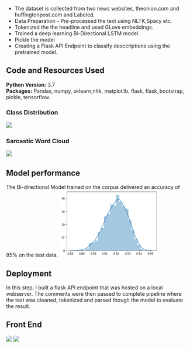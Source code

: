 * The dataset is collected from two news websites, theonion.com and huffingtonpost.com and Labeled.
* Data Preparation - Pre-processed the text using NLTK,Spacy etc.
* Tokenized the the headline and used GLove embeddings.
* Trained a deep learning Bi-Directional LSTM model.
* Pickle the model
* Creating a Flask API Endpoint to classify desccriptions using the pretrained model. 

## Code and Resources Used 
**Python Version:** 3.7  
**Packages:**  Pandas, numpy, sklearn,nltk, matplotlib, flask, flask_bootstrap, pickle, tensorflow. 

### Class Distribution
<img target="_blank" src="https://github.com/kalpesh22-21/NewsHeadline_Sarcasm_Detection/blob/main/Data%20Distribution.png" width=270>

### Sarcastic Word Cloud
<img target="_blank" src="https://github.com/kalpesh22-21/NewsHeadline_Sarcasm_Detection/blob/main/Sarcastic%20Word%20Cloud.png" width=400>


## Model performance
The Bi-directional Model trained on the corpus delivered an accuracy of 85% on the test data.
<img target="_blank" src="https://github.com/kalpesh22-21/Cement_Strength_Predictor/blob/main/Accuracy.png" width=270>

## Deployment
In this step, I built a flask API endpoint that was hosted on a local webserver.
The comments were then passed to complete pipeline where the text was cleaned, tokenized and parsed though the model to evaluate the result.

## Front End
<img target="_blank" src="https://github.com/kalpesh22-21/NewsHeadline_Sarcasm_Detection/blob/main/Front%20End.png" width=600>

<img target="_blank" src="https://github.com/kalpesh22-21/NewsHeadline_Sarcasm_Detection/blob/main/Prediction.png" width=600>
